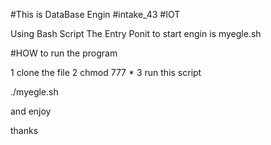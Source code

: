 #This is DataBase Engin
#intake_43 
#IOT

Using Bash Script 
The Entry Ponit to start engin is myegle.sh


#HOW to run the program

1 clone the file 
2 chmod 777 *
3 run this script

./myegle.sh

and enjoy 

thanks 

